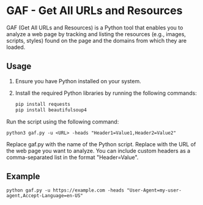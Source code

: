 # GAF - Get All URLs and Resources

GAF (Get All URLs and Resources) is a Python tool that enables you to analyze a web page by tracking and listing the resources (e.g., images, scripts, styles) found on the page and the domains from which they are loaded.

## Usage
1. Ensure you have Python installed on your system.

2. Install the required Python libraries by running the following commands:

   ```bash
   pip install requests
   pip install beautifulsoup4

Run the script using the following command:
```
python3 gaf.py -u <URL> -heads "Header1=Value1,Header2=Value2"
```
Replace gaf.py with the name of the Python script.
Replace <URL> with the URL of the web page you want to analyze.
You can include custom headers as a comma-separated list in the format "Header=Value".

## Example
```
python gaf.py -u https://example.com -heads "User-Agent=my-user-agent,Accept-Language=en-US"
```
